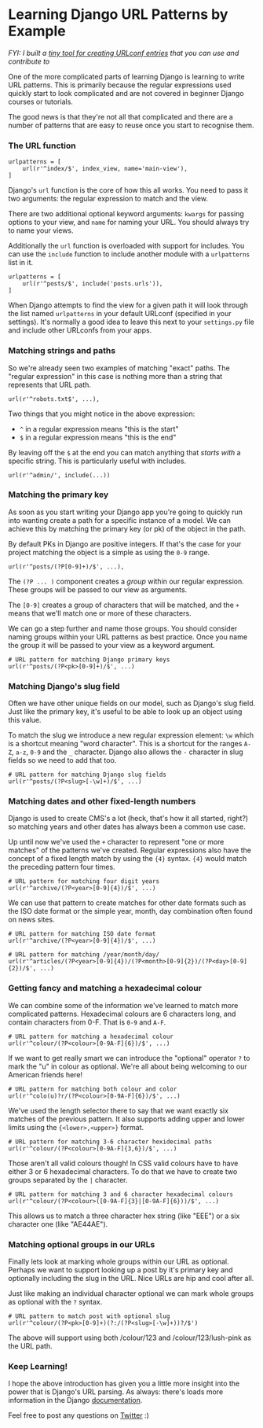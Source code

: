 <!-- slug: 2017/10/14/50 -->
<!-- published: 2017-10-14T22:37:16.203Z -->

# Learning Django URL Patterns by Example

_FYI: I built a [tiny tool for creating URLconf entries](https:/sesh.github.io/urlconf/) that you can use and contribute to_

One of the more complicated parts of learning Django is learning to write URL patterns. This is primarily because the regular expressions used quickly start to look complicated and are not covered in beginner Django courses or tutorials.

The good news is that they're not all that complicated and there are a number of patterns that are easy to reuse once you start to recognise them.

### The URL function

```
urlpatterns = [
    url(r'^index/$', index_view, name='main-view'),
]
```

Django's `url` function is the core of how this all works. You need to pass it two arguments: the regular expression to match and the view.

There are two additional optional keyword arguments: `kwargs` for passing options to your view, and `name` for naming your URL. You should always try to name your views.

Additionally the `url` function is overloaded with support for includes. You can use the `include` function to include another module with a `urlpatterns` list in it.

```
urlpatterns = [
    url(r'^posts/$', include('posts.urls')),
]
```

When Django attempts to find the view for a given path it will look through the list named `urlpatterns` in your default URLconf (specified in your settings). It's normally a good idea to leave this next to your `settings.py` file and include other URLconfs from your apps.

### Matching strings and paths

So we're already seen two examples of matching "exact" paths. The "regular expression" in this case is nothing more than a string that represents that URL path.

```
url(r'^robots.txt$', ...),
```

Two things that you might notice in the above expression:

- `^` in a regular expression means "this is the start"
- `$` in a regular expression means "this is the end"

By leaving off the `$` at the end you can match anything that *starts with* a specific string. This is particularly useful with includes.

```
url(r'^admin/', include(...))
```


### Matching the primary key

As soon as you start writing your Django app you're going to quickly run into wanting create a path for a specific instance of a model. We can achieve this by matching the primary key (or pk) of the object in the path.

By default PKs in Django are positive integers. If that's the case for your project matching the object is a simple as using the `0-9` range.

```
url(r'^posts/(?P[0-9]+)/$', ...),
```

The `(?P ... )` component creates a *group* within our regular expression. These groups will be passed to our view as arguments.

The `[0-9]` creates a group of characters that will be matched, and the `+` means that we'll match one or more of these characters.

We can go a step further and name those groups. You should consider naming groups within your URL patterns as best practice. Once you name the group it will be passed to your view as a keyword argument.

```
# URL pattern for matching Django primary keys
url(r'^posts/(?P<pk>[0-9]+)/$', ...)
```


### Matching Django's slug field

Often we have other unique fields on our model, such as Django's slug field. Just like the primary key, it's useful to be able to look up an object using this value.

To match the slug we introduce a new regular expression element: `\w` which is a shortcut meaning "word character". This is a shortcut for the ranges `A-Z`, `a-z`, `0-9` and the `_` character. Django also allows the `-` character in slug fields so we need to add that too.

```
# URL pattern for matching Django slug fields
url(r'^posts/(?P<slug>[-\w]+)/$', ...)
```


### Matching dates and other fixed-length numbers

Django is used to create CMS's a lot (heck, that's how it all started, right?) so matching years and other dates has always been a common use case.

Up until now we've used the `+` character to represent "one or more matches" of the patterns we've created. Regular expressions also have the concept of a fixed length match by using the `{4}` syntax. `{4}` would match the preceding pattern four times.

```
# URL pattern for matching four digit years
url(r'^archive/(?P<year>[0-9]{4})/$', ...)
```

We can use that pattern to create matches for other date formats such as the ISO date format or the simple year, month, day combination often found on news sites.

```
# URL pattern for matching ISO date format
url(r'^archive/(?P<year>[0-9]{4})/$', ...)

# URL pattern for matching /year/month/day/
url(r'^articles/(?P<year>[0-9]{4})/(?P<month>[0-9]{2})/(?P<day>[0-9]{2})/$', ...)
```


### Getting fancy and matching a hexadecimal colour

We can combine some of the information we've learned to match more complicated patterns. Hexadecimal colours are 6 characters long, and contain characters from 0-F. That is `0-9` and `A-F`.

```
# URL pattern for matching a hexadecimal colour
url(r'^colour/(?P<colour>[0-9A-F]{6})/$', ...)
```

If we want to get really smart we can introduce the "optional" operator `?` to mark the "u" in colour as optional. We're all about being welcoming to our American friends here!

```
# URL pattern for matching both colour and color
url(r'^colo(u)?r/(?P<colour>[0-9A-F]{6})/$', ...)
```

We've used the length selector there to say that we want exactly six matches of the previous pattern. It also supports adding upper and lower limits using the `{<lower>,<upper>}` format.

```
# URL pattern for matching 3-6 character hexidecimal paths
url(r'^colour/(?P<colour>[0-9A-F]{3,6})/$', ...)
```

Those aren't all valid colours though! In CSS valid colours have to have either 3 or 6 hexadecimal characters. To do that we have to create two groups separated by the `|` character.

```
# URL pattern for matching 3 and 6 character hexadecimal colours
url(r'^colour/(?P<colour>([0-9A-F]{3}|[0-9A-F]{6}))/$', ...)
```

This allows us to match a three character hex string (like "EEE") or a six character one (like "AE44AE").

### Matching optional groups in our URLs

Finally lets look at marking whole groups within our URL as optional. Perhaps we want to support looking up a post by it's primary key and optionally including the slug in the URL. Nice URLs are hip and cool after all.

Just like making an individual character optional we can mark whole groups as optional with the `?` syntax.

```
# URL pattern to match post with optional slug
url(r'^colour/(?P<pk>[0-9]+)(?:/(?P<slug>[-\w]+))?/$')
```

The above will support using both /colour/123 and /colour/123/lush-pink as the URL path.

### Keep Learning!

I hope the above introduction has given you a little more insight into the power that is Django's URL parsing. As always: there's loads more information in the Django [documentation](https://docs.djangoproject.com/en/1.11/topics/http/urls/).

Feel free to post any questions on [Twitter](https://twitter.com/sesh) :)